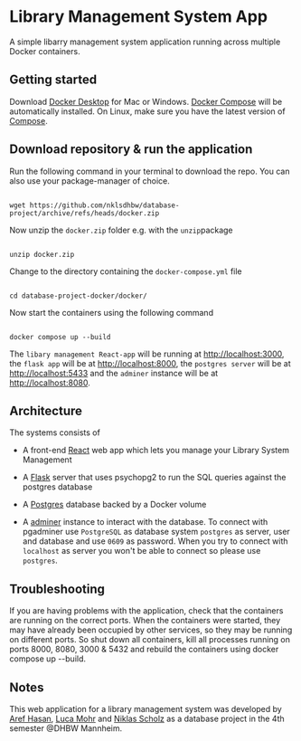 # Library Management System App

A simple libarry management system application running across multiple Docker containers.

## Getting started

Download [Docker Desktop](https://www.docker.com/products/docker-desktop) for Mac or Windows. [Docker Compose](https://docs.docker.com/compose) will be automatically installed. On Linux, make sure you have the latest version of [Compose](https://docs.docker.com/compose/install/).

## Download repository & run the application

Run the following command in your terminal to download the repo. You can also use your package-manager of choice.

```shell

wget https://github.com/nklsdhbw/database-project/archive/refs/heads/docker.zip
```

Now unzip the `docker.zip` folder e.g. with the `unzip`package

```shell

unzip docker.zip

```

Change to the directory containing the `docker-compose.yml` file

```shell

cd database-project-docker/docker/

```

Now start the containers using the following command

```shell

docker compose up --build

```

The `libary management React-app` will be running at [http://localhost:3000](http://localhost:3000), the `flask app` will be at [http://localhost:8000](http://localhost:8000), the `postgres server` will be at [http://localhost:5433](http://localhost:5432) and the `adminer` instance will be at [http://localhost:8080](http:localhost:8080).

## Architecture

The systems consists of

- A front-end [React](https://react.dev/) web app which lets you manage your Library System Management

- A [Flask](https://flask.palletsprojects.com/en/2.3.x/) server that uses psychopg2 to run the SQL queries against the postgres database

- A [Postgres](https://hub.docker.com/_/postgres/) database backed by a Docker volume

- A [adminer](https://hub.docker.com/_/adminer/) instance to interact with the database. To connect with pgadminer use `PostgreSQL` as database system `postgres` as server, user and database and use `0609` as password. When you try to connect with `localhost` as server you won't be able to connect so please use `postgres`.

## Troubleshooting

If you are having problems with the application, check that the containers are running on the correct ports. When the containers were started, they may have already been occupied by other services, so they may be running on different ports. So shut down all containers, kill all processes running on ports 8000, 8080, 3000 & 5432 and rebuild the containers using docker compose up --build.

## Notes

This web application for a library management system was developed by [Aref Hasan](https://github.com/aref-hasan), [Luca Mohr](https://github.com/Luca2732) and [Niklas Scholz](https://github.com/nklsdhbw) as a database project in the 4th semester @DHBW Mannheim.
